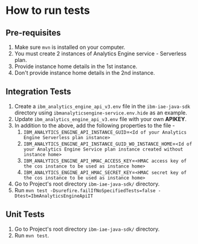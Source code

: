 # How to run tests

## Pre-requisites
1. Make sure `mvn` is installed on your computer.
1. You must create 2 instances of Analytics Engine service - Serverless plan.
1. Provide instance home details in the 1st instance.
1. Don't provide instance home details in the 2nd instance.

## Integration Tests

1. Create a `ibm_analytics_engine_api_v3.env` file in the `ibm-iae-java-sdk` directory using `ibmanalyticsengine-service.env.hide` as an example.
1. Update `ibm_analytics_engine_api_v3.env` file with your own **APIKEY**.
1. In addition to the above, add the following properties to the file - 
    1. `IBM_ANALYTICS_ENGINE_API_INSTANCE_GUID`=`<Id of your Analytics Engine Serverless plan instance>`
    1. `IBM_ANALYTICS_ENGINE_API_INSTANCE_GUID_WO_INSTANCE_HOME`=`<Id of your Analytics Engine Service plan instance created without instance home>`
    1. `IBM_ANALYTICS_ENGINE_API_HMAC_ACCESS_KEY`=`<HMAC access key of the cos instance to be used as instance home>`
    1. `IBM_ANALYTICS_ENGINE_API_HMAC_SECRET_KEY`=`<HMAC secret key of the cos instance to be used as instance home>`
1. Go to Project's root directory `ibm-iae-java-sdk/` directory.
1. Run `mvn test -Dsurefire.failIfNoSpecifiedTests=false -Dtest=IbmAnalyticsEngineApiIT`

## Unit Tests

1. Go to Project's root directory `ibm-iae-java-sdk/` directory.
1. Run `mvn test`.